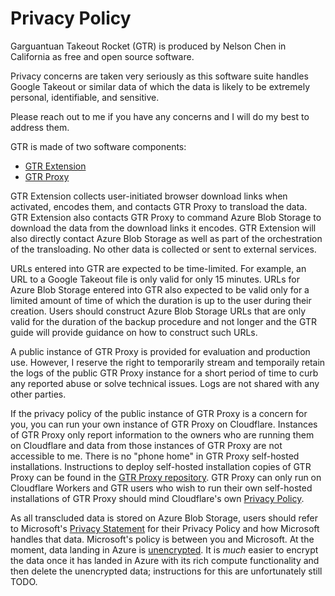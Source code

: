 # Privacy Policy

Garguantuan Takeout Rocket (GTR) is produced by Nelson Chen in California as free and open source software.

Privacy concerns are taken very seriously as this software suite handles Google Takeout or similar data of which the data is likely to be extremely personal, identifiable, and sensitive.

Please reach out to me if you have any concerns and I will do my best to address them.

GTR is made of two software components:

- [GTR Extension][gtr-ext]
- [GTR Proxy][gtr-proxy]

GTR Extension collects user-initiated browser download links when activated, encodes them, and contacts GTR Proxy to transload the data. GTR Extension also contacts GTR Proxy to command Azure Blob Storage to download the data from the download links it encodes. GTR Extension will also directly contact Azure Blob Storage as well as part of the orchestration of the transloading. No other data is collected or sent to external services.

URLs entered into GTR are expected to be time-limited. For example, an URL to a Google Takeout file is only valid for only 15 minutes. URLs for Azure Blob Storage entered into GTR also expected to be valid only for a limited amount of time of which the duration is up to the user during their creation. Users should construct Azure Blob Storage URLs that are only valid for the duration of the backup procedure and not longer and the GTR guide will provide guidance on how to construct such URLs.

A public instance of GTR Proxy is provided for evaluation and production use. However, I reserve the right to temporarily stream and temporaily retain the logs of the public GTR Proxy instance for a short period of time to curb any reported abuse or solve technical issues. Logs are not shared with any other parties.

If the privacy policy of the public instance of GTR Proxy is a concern for you, you can run your own instance of GTR Proxy on Cloudflare. Instances of GTR Proxy only report information to the owners who are running them on Cloudflare and data from those instances of GTR Proxy are not accessible to me. There is no "phone home" in GTR Proxy self-hosted installations. Instructions to deploy self-hosted installation copies of GTR Proxy can be found in the [GTR Proxy repository][gtr-proxy]. GTR Proxy can only run on Cloudflare Workers and GTR users who wish to run their own self-hosted installations of GTR Proxy should mind Cloudflare's own [Privacy Policy][cfps].

As all transcluded data is stored on Azure Blob Storage, users should refer to Microsoft's [Privacy Statement][msps] for their Privacy Policy and how Microsoft handles that data. Microsoft's policy is between you and Microsoft. At the moment, data landing in Azure is [unencrypted][unencrypted]. It is *much* easier to encrypt the data once it has landed in Azure with its rich compute functionality and then delete the unencrypted data; instructions for this are unfortunately still TODO. 

[unencrypted]: https://github.com/nelsonjchen/gargantuan-takeout-rocket/issues/3
[gtr-ext]: https://github.com/nelsonjchen/gtr-ext#readme
[gtr-proxy]: https://github.com/nelsonjchen/gtr-proxy#readme
[cfps]: https://www.cloudflare.com/privacy/
[msps]: https://privacy.microsoft.com/en-us/privacystatement#mainenterprisedeveloperproductsmodule
